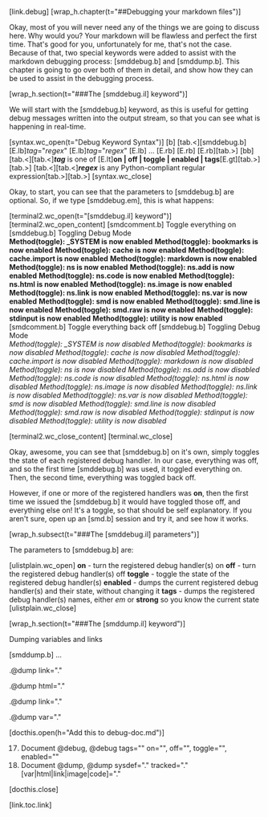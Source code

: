 [link.debug]
[wrap_h.chapter(t="##Debugging your markdown files")]

Okay, most of you will never need any of the things we are going to discuss here. Why would you? Your markdown will be flawless and perfect the first time. That's good for you, unfortunately for me, that's not the case. Because of that, two special keywords were added to assist with the markdown debugging process: [smddebug.b] and [smddump.b]. This chapter is going to go over both of them in detail, and show how they can be used to assist in the debugging process.



[wrap_h.section(t="###The [smddebug.il] keyword")]

We will start with the [smddebug.b] keyword, as this is useful for getting debug messages written into the output stream, so that you can see what is happening in real-time.

[syntax.wc_open(t="Debug Keyword Syntax")]
[b]
[tab.<][smddebug.b] [E.lb]*tag*="*regex*" [E.lb]*tag*="*regex*" [E.lb] ... [E.rb] [E.rb] [E.rb][tab.>]
[bb]
[tab.<][tab.<]***tag*** is one of [E.lt]**on | off | toggle | enabled | tags**[E.gt][tab.>][tab.>]
[tab.<][tab.<]***regex*** is any Python-compliant regular expression[tab.>][tab.>]
[syntax.wc_close]

Okay, to start, you can see that the parameters to [smddebug.b] are optional. So, if we type [smddebug.em], this is what happens:

[terminal2.wc_open(t="[smddebug.il] keyword")]
[terminal2.wc_open_content]
[smdcomment.b] Toggle everything on
[smddebug.b]
Toggling Debug Mode<br />
<span class="debug green"><strong>Method(toggle): _SYSTEM is now enabled</strong></span>
<span class="debug green"><strong>Method(toggle): bookmarks is now enabled</strong></span>
<span class="debug green"><strong>Method(toggle): cache is now enabled</strong></span>
<span class="debug green"><strong>Method(toggle): cache.import is now enabled</strong></span>
<span class="debug green"><strong>Method(toggle): markdown is now enabled</strong></span>
<span class="debug green"><strong>Method(toggle): ns is now enabled</strong></span>
<span class="debug green"><strong>Method(toggle): ns.add is now enabled</strong></span>
<span class="debug green"><strong>Method(toggle): ns.code is now enabled</strong></span>
<span class="debug green"><strong>Method(toggle): ns.html is now enabled</strong></span>
<span class="debug green"><strong>Method(toggle): ns.image is now enabled</strong></span>
<span class="debug green"><strong>Method(toggle): ns.link is now enabled</strong></span>
<span class="debug green"><strong>Method(toggle): ns.var is now enabled</strong></span>
<span class="debug green"><strong>Method(toggle): smd is now enabled</strong></span>
<span class="debug green"><strong>Method(toggle): smd.line is now enabled</strong></span>
<span class="debug green"><strong>Method(toggle): smd.raw is now enabled</strong></span>
<span class="debug green"><strong>Method(toggle): stdinput is now enabled</strong></span>
<span class="debug green"><strong>Method(toggle): utility is now enabled</strong></span>
[smdcomment.b] Toggle everything back off
[smddebug.b]
Toggling Debug Mode<br />
<span class="debug green"><em>Method(toggle): _SYSTEM is now disabled</em></span>
<span class="debug green"><em>Method(toggle): bookmarks is now disabled</em></span>
<span class="debug green"><em>Method(toggle): cache is now disabled</em></span>
<span class="debug green"><em>Method(toggle): cache.import is now disabled</em></span>
<span class="debug green"><em>Method(toggle): markdown is now disabled</em></span>
<span class="debug green"><em>Method(toggle): ns is now disabled</em></span>
<span class="debug green"><em>Method(toggle): ns.add is now disabled</em></span>
<span class="debug green"><em>Method(toggle): ns.code is now disabled</em></span>
<span class="debug green"><em>Method(toggle): ns.html is now disabled</em></span>
<span class="debug green"><em>Method(toggle): ns.image is now disabled</em></span>
<span class="debug green"><em>Method(toggle): ns.link is now disabled</em></span>
<span class="debug green"><em>Method(toggle): ns.var is now disabled</em></span>
<span class="debug green"><em>Method(toggle): smd is now disabled</em></span>
<span class="debug green"><em>Method(toggle): smd.line is now disabled</em></span>
<span class="debug green"><em>Method(toggle): smd.raw is now disabled</em></span>
<span class="debug green"><em>Method(toggle): stdinput is now disabled</em></span>
<span class="debug green"><em>Method(toggle): utility is now disabled</em></span>

[terminal2.wc_close_content]
[terminal.wc_close]

Okay, awesome, you can see that [smddebug.b] on it's own, simply toggles the state of each registered debug handler. In our case, everything was off, and so the first time [smddebug.b] was used, it toggled everything on. Then, the second time, everything was toggled back off. 

However, if one or more of the registered handlers was **on**, then the first time we issued the [smddebug.b] it would have toggled those off, and everything else on! It's a toggle, so that should be self explanatory. If you aren't sure, open up an [smd.b] session and try it, and see how it works.

[wrap_h.subsect(t="###The [smddebug.il] parameters")]

The parameters to [smddebug.b] are:

[ulistplain.wc_open]
**on** - turn the registered debug handler(s) on
**off** - turn the registered debug handler(s) off
**toggle** - toggle the state of the registered debug handler(s)
**enabled** - dumps the current registered debug handler(s) and their state, without changing it
**tags** - dumps the registered debug handler(s) names, either *em* or **strong** so you know the current state
[ulistplain.wc_close]


[wrap_h.section(t="###The [smddump.il] keyword")]

Dumping variables and links

[smddump.b] ...

.@dump link="."

.@dump html="."

.@dump link="."

.@dump var="."

[docthis.open(h="Add this to debug-doc.md")]

17. Document @debug, @debug tags="" on="", off="", toggle="", enabled=""
18. Document @dump, @dump sysdef="." tracked="." [var|html|link|image|code]="."



[docthis.close]

[link.toc.link]

